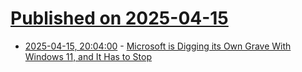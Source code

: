 # [Published on 2025-04-15](index.md)

* [2025-04-15, 20:04:00](https://soylentnews.org/article.pl?sid=25/04/14/0628227&from=rss) - [Microsoft is Digging its Own Grave With Windows 11, and It Has to Stop](https://soylentnews.org/article.pl?sid=25/04/14/0628227&from=rss)
